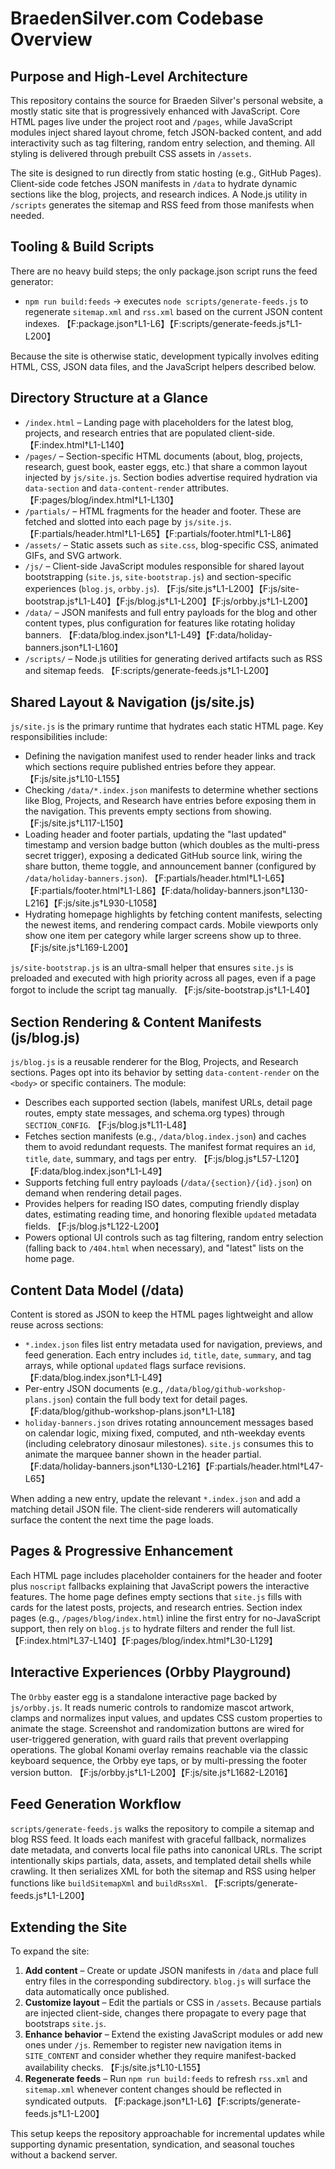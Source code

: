 # BraedenSilver.com Codebase Overview

## Purpose and High-Level Architecture
This repository contains the source for Braeden Silver's personal website, a mostly static site that is progressively enhanced with JavaScript. Core HTML pages live under the project root and `/pages`, while JavaScript modules inject shared layout chrome, fetch JSON-backed content, and add interactivity such as tag filtering, random entry selection, and theming. All styling is delivered through prebuilt CSS assets in `/assets`.

The site is designed to run directly from static hosting (e.g., GitHub Pages). Client-side code fetches JSON manifests in `/data` to hydrate dynamic sections like the blog, projects, and research indices. A Node.js utility in `/scripts` generates the sitemap and RSS feed from those manifests when needed.

## Tooling & Build Scripts
There are no heavy build steps; the only package.json script runs the feed generator:

- `npm run build:feeds` &rarr; executes `node scripts/generate-feeds.js` to regenerate `sitemap.xml` and `rss.xml` based on the current JSON content indexes. 【F:package.json†L1-L6】【F:scripts/generate-feeds.js†L1-L200】

Because the site is otherwise static, development typically involves editing HTML, CSS, JSON data files, and the JavaScript helpers described below.

## Directory Structure at a Glance
- `/index.html` – Landing page with placeholders for the latest blog, projects, and research entries that are populated client-side. 【F:index.html†L1-L140】
- `/pages/` – Section-specific HTML documents (about, blog, projects, research, guest book, easter eggs, etc.) that share a common layout injected by `js/site.js`. Section bodies advertise required hydration via `data-section` and `data-content-render` attributes. 【F:pages/blog/index.html†L1-L130】
- `/partials/` – HTML fragments for the header and footer. These are fetched and slotted into each page by `js/site.js`. 【F:partials/header.html†L1-L65】【F:partials/footer.html†L1-L86】
- `/assets/` – Static assets such as `site.css`, blog-specific CSS, animated GIFs, and SVG artwork.
- `/js/` – Client-side JavaScript modules responsible for shared layout bootstrapping (`site.js`, `site-bootstrap.js`) and section-specific experiences (`blog.js`, `orbby.js`). 【F:js/site.js†L1-L200】【F:js/site-bootstrap.js†L1-L40】【F:js/blog.js†L1-L200】【F:js/orbby.js†L1-L200】
- `/data/` – JSON manifests and full entry payloads for the blog and other content types, plus configuration for features like rotating holiday banners. 【F:data/blog.index.json†L1-L49】【F:data/holiday-banners.json†L1-L160】
- `/scripts/` – Node.js utilities for generating derived artifacts such as RSS and sitemap feeds. 【F:scripts/generate-feeds.js†L1-L200】

## Shared Layout & Navigation (js/site.js)
`js/site.js` is the primary runtime that hydrates each static HTML page. Key responsibilities include:

- Defining the navigation manifest used to render header links and track which sections require published entries before they appear. 【F:js/site.js†L10-L155】
- Checking `/data/*.index.json` manifests to determine whether sections like Blog, Projects, and Research have entries before exposing them in the navigation. This prevents empty sections from showing. 【F:js/site.js†L117-L150】
- Loading header and footer partials, updating the "last updated" timestamp and version badge button (which doubles as the multi-press secret trigger), exposing a dedicated GitHub source link, wiring the share button, theme toggle, and announcement banner (configured by `/data/holiday-banners.json`). 【F:partials/header.html†L1-L65】【F:partials/footer.html†L1-L86】【F:data/holiday-banners.json†L130-L216】【F:js/site.js†L930-L1058】
- Hydrating homepage highlights by fetching content manifests, selecting the newest items, and rendering compact cards. Mobile viewports only show one item per category while larger screens show up to three. 【F:js/site.js†L169-L200】

`js/site-bootstrap.js` is an ultra-small helper that ensures `site.js` is preloaded and executed with high priority across all pages, even if a page forgot to include the script tag manually. 【F:js/site-bootstrap.js†L1-L40】

## Section Rendering & Content Manifests (js/blog.js)
`js/blog.js` is a reusable renderer for the Blog, Projects, and Research sections. Pages opt into its behavior by setting `data-content-render` on the `<body>` or specific containers. The module:

- Describes each supported section (labels, manifest URLs, detail page routes, empty state messages, and schema.org types) through `SECTION_CONFIG`. 【F:js/blog.js†L11-L48】
- Fetches section manifests (e.g., `/data/blog.index.json`) and caches them to avoid redundant requests. The manifest format requires an `id`, `title`, `date`, summary, and tags per entry. 【F:js/blog.js†L57-L120】【F:data/blog.index.json†L1-L49】
- Supports fetching full entry payloads (`/data/{section}/{id}.json`) on demand when rendering detail pages.
- Provides helpers for reading ISO dates, computing friendly display dates, estimating reading time, and honoring flexible `updated` metadata fields. 【F:js/blog.js†L122-L200】
- Powers optional UI controls such as tag filtering, random entry selection (falling back to `/404.html` when necessary), and "latest" lists on the home page.

## Content Data Model (/data)
Content is stored as JSON to keep the HTML pages lightweight and allow reuse across sections:

- `*.index.json` files list entry metadata used for navigation, previews, and feed generation. Each entry includes `id`, `title`, `date`, `summary`, and tag arrays, while optional `updated` flags surface revisions. 【F:data/blog.index.json†L1-L49】
- Per-entry JSON documents (e.g., `/data/blog/github-workshop-plans.json`) contain the full body text for detail pages. 【F:data/blog/github-workshop-plans.json†L1-L18】
- `holiday-banners.json` drives rotating announcement messages based on calendar logic, mixing fixed, computed, and nth-weekday events (including celebratory dinosaur milestones). `site.js` consumes this to animate the marquee banner shown in the header partial. 【F:data/holiday-banners.json†L130-L216】【F:partials/header.html†L47-L65】

When adding a new entry, update the relevant `*.index.json` and add a matching detail JSON file. The client-side renderers will automatically surface the content the next time the page loads.

## Pages & Progressive Enhancement
Each HTML page includes placeholder containers for the header and footer plus `noscript` fallbacks explaining that JavaScript powers the interactive features. The home page defines empty sections that `site.js` fills with cards for the latest posts, projects, and research entries. Section index pages (e.g., `/pages/blog/index.html`) inline the first entry for no-JavaScript support, then rely on `blog.js` to hydrate filters and render the full list. 【F:index.html†L37-L140】【F:pages/blog/index.html†L30-L129】

## Interactive Experiences (Orbby Playground)
The `Orbby` easter egg is a standalone interactive page backed by `js/orbby.js`. It reads numeric controls to randomize mascot artwork, clamps and normalizes input values, and updates CSS custom properties to animate the stage. Screenshot and randomization buttons are wired for user-triggered generation, with guard rails that prevent overlapping operations. The global Konami overlay remains reachable via the classic keyboard sequence, the Orbby eye taps, or by multi-pressing the footer version button. 【F:js/orbby.js†L1-L200】【F:js/site.js†L1682-L2016】

## Feed Generation Workflow
`scripts/generate-feeds.js` walks the repository to compile a sitemap and blog RSS feed. It loads each manifest with graceful fallback, normalizes date metadata, and converts local file paths into canonical URLs. The script intentionally skips partials, data, assets, and templated detail shells while crawling. It then serializes XML for both the sitemap and RSS using helper functions like `buildSitemapXml` and `buildRssXml`. 【F:scripts/generate-feeds.js†L1-L200】

## Extending the Site
To expand the site:

1. **Add content** – Create or update JSON manifests in `/data` and place full entry files in the corresponding subdirectory. `blog.js` will surface the data automatically once published.
2. **Customize layout** – Edit the partials or CSS in `/assets`. Because partials are injected client-side, changes there propagate to every page that bootstraps `site.js`.
3. **Enhance behavior** – Extend the existing JavaScript modules or add new ones under `/js`. Remember to register new navigation items in `SITE_CONTENT` and consider whether they require manifest-backed availability checks. 【F:js/site.js†L10-L155】
4. **Regenerate feeds** – Run `npm run build:feeds` to refresh `rss.xml` and `sitemap.xml` whenever content changes should be reflected in syndicated outputs. 【F:package.json†L1-L6】【F:scripts/generate-feeds.js†L1-L200】

This setup keeps the repository approachable for incremental updates while supporting dynamic presentation, syndication, and seasonal touches without a backend server.
